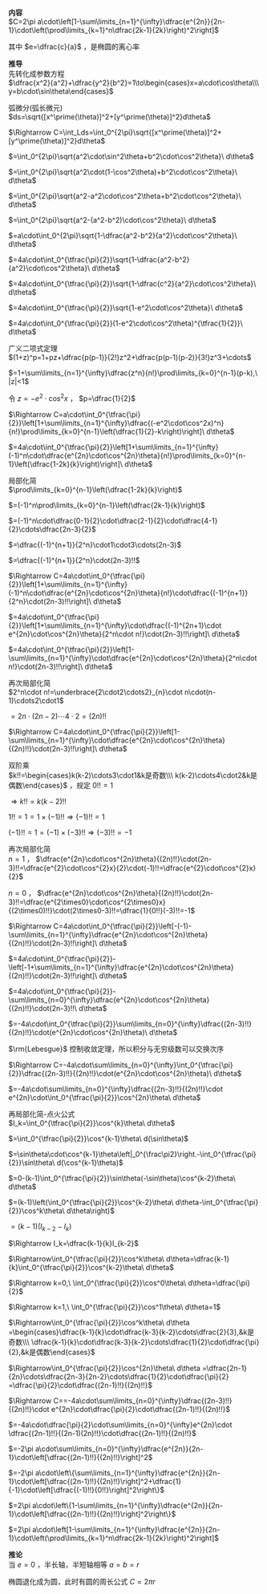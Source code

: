 **内容**  
$C=2\pi a\cdot\left[1-\sum\limits_{n=1}^{\infty}\dfrac{e^{2n}}{2n-1}\cdot\left(\prod\limits_{k=1}^n\dfrac{2k-1}{2k}\right)^2\right]$  
  
其中 $e=\dfrac{c}{a}$ ，是椭圆的离心率  
  
**推导**  
先转化成参数方程  
$\dfrac{x^2}{a^2}+\dfrac{y^2}{b^2}=1\to\begin{cases}x=a\cdot\cos\theta\\\ y=b\cdot\sin\theta\end{cases}$  
  
弧微分(弧长微元)  
$ds=\sqrt{[x^\prime(\theta)]^2+[y^\prime(\theta)]^2}d\theta$  
  
$\Rightarrow C=\int_Lds=\int_0^{2\pi}\sqrt{[x^\prime(\theta)]^2+[y^\prime(\theta)]^2}d\theta$  
  
$=\int_0^{2\pi}\sqrt{a^2\cdot\sin^2\theta+b^2\cdot\cos^2\theta}\ d\theta$  
  
$=\int_0^{2\pi}\sqrt{a^2\cdot(1-\cos^2\theta)+b^2\cdot\cos^2\theta}\ d\theta$  
  
$=\int_0^{2\pi}\sqrt{a^2-a^2\cdot\cos^2\theta+b^2\cdot\cos^2\theta}\ d\theta$  
  
$=\int_0^{2\pi}\sqrt{a^2-(a^2-b^2)\cdot\cos^2\theta}\ d\theta$  
  
$=a\cdot\int_0^{2\pi}\sqrt{1-\dfrac{a^2-b^2}{a^2}\cdot\cos^2\theta}\ d\theta$  
  
$=4a\cdot\int_0^{\tfrac{\pi}{2}}\sqrt{1-\dfrac{a^2-b^2}{a^2}\cdot\cos^2\theta}\ d\theta$  
  
$=4a\cdot\int_0^{\tfrac{\pi}{2}}\sqrt{1-\dfrac{c^2}{a^2}\cdot\cos^2\theta}\ d\theta$  
  
$=4a\cdot\int_0^{\tfrac{\pi}{2}}\sqrt{1-e^2\cdot\cos^2\theta}\ d\theta$  
  
$=4a\cdot\int_0^{\tfrac{\pi}{2}}(1-e^2\cdot\cos^2\theta)^{\tfrac{1}{2}}\ d\theta$  
  
广义二项式定理  
$(1+z)^p=1+pz+\dfrac{p(p-1)}{2!}z^2+\dfrac{p(p-1)(p-2)}{3!}z^3+\cdots$  
  
$=1+\sum\limits_{n=1}^{\infty}\dfrac{z^n}{n!}\prod\limits_{k=0}^{n-1}(p-k),\ |z|<1$  
  
令 $z=-e^2\cdot\cos^2x$ ， $p=\dfrac{1}{2}$  
  
$\Rightarrow C=a\cdot\int_0^{\tfrac{\pi}{2}}\left[1+\sum\limits_{n=1}^{\infty}\dfrac{(-e^2\cdot\cos^2x)^n}{n!}\prod\limits_{k=0}^{n-1}\left(\dfrac{1}{2}-k\right)\right]\ d\theta$  
  
$=4a\cdot\int_0^{\tfrac{\pi}{2}}\left[1+\sum\limits_{n=1}^{\infty}(-1)^n\cdot\dfrac{e^{2n}\cdot\cos^{2n}\theta}{n!}\prod\limits_{k=0}^{n-1}\left(\dfrac{1-2k}{k}\right)\right]\ d\theta$  
  
局部化简  
$\prod\limits_{k=0}^{n-1}\left(\dfrac{1-2k}{k}\right)$  
  
$=(-1)^n\prod\limits_{k=0}^{n-1}\left(\dfrac{2k-1}{k}\right)$  
  
$=(-1)^n\cdot\dfrac{0-1}{2}\cdot\dfrac{2-1}{2}\cdot\dfrac{4-1}{2}\cdots\dfrac{2n-3}{2}$  
  
$=\dfrac{(-1)^{n+1}}{2^n}\cdot1\cdot3\cdots(2n-3)$  
  
$=\dfrac{(-1)^{n+1}}{2^n}\cdot(2n-3)!!$  
  
$\Rightarrow C=4a\cdot\int_0^{\tfrac{\pi}{2}}\left[1+\sum\limits_{n=1}^{\infty}(-1)^n\cdot\dfrac{e^{2n}\cdot\cos^{2n}\theta}{n!}\cdot\dfrac{(-1)^{n+1}}{2^n}\cdot(2n-3)!!\right]\ d\theta$  
  
$=4a\cdot\int_0^{\tfrac{\pi}{2}}\left[1+\sum\limits_{n=1}^{\infty}\cdot\dfrac{(-1)^{2n+1}\cdot e^{2n}\cdot\cos^{2n}\theta}{2^n\cdot n!}\cdot(2n-3)!!\right]\ d\theta$  
  
$=4a\cdot\int_0^{\tfrac{\pi}{2}}\left[1-\sum\limits_{n=1}^{\infty}\cdot\dfrac{e^{2n}\cdot\cos^{2n}\theta}{2^n\cdot n!}\cdot(2n-3)!!\right]\ d\theta$  
  
再次局部化简  
$2^n\cdot n!=\underbrace{2\cdot2\cdots2}_{n}\cdot n\cdot(n-1)\cdots2\cdot1$  
  
$=2n\cdot(2n-2)\cdots4\cdot2=(2n)!!$  
  
$\Rightarrow C=4a\cdot\int_0^{\tfrac{\pi}{2}}\left[1-\sum\limits_{n=1}^{\infty}\cdot\dfrac{e^{2n}\cdot\cos^{2n}\theta}{(2n)!!}\cdot(2n-3)!!\right]\ d\theta$  
  
双阶乘  
$k!!=\begin{cases}k(k-2)\cdots3\cdot1&k是奇数\\\ k(k-2)\cdots4\cdot2&k是偶数\end{cases}$ ，规定 $0!!=1$  
  
$\Rightarrow k!!=k(k-2)!!$  
  
$1!!=1=1\times(-1)!!\Rightarrow(-1)!!=1$  
  
$(-1)!!=1=(-1)\times(-3)!!\Rightarrow(-3)!!=-1$  
  
再次局部化简  
$n=1$ ， $\dfrac{e^{2n}\cdot\cos^{2n}\theta}{(2n)!!}\cdot(2n-3)!!=\dfrac{e^{2}\cdot\cos^{2}x}{2}\cdot(-1)!!=\dfrac{e^{2}\cdot\cos^{2}x}{2}$  
  
$n=0$ ， $\dfrac{e^{2n}\cdot\cos^{2n}\theta}{(2n)!!}\cdot(2n-3)!!=\dfrac{e^{2\times0}\cdot\cos^{2\times0}x}{(2\times0)!!}\cdot(2\times0-3)!!=\dfrac{1}{0!!}(-3)!!=-1$  
  
$\Rightarrow C=4a\cdot\int_0^{\tfrac{\pi}{2}}\left[-(-1)-\sum\limits_{n=1}^{\infty}\dfrac{e^{2n}\cdot\cos^{2n}\theta}{(2n)!!}\cdot(2n-3)!!\right]\ d\theta$  
  
$=4a\cdot\int_0^{\tfrac{\pi}{2}}-\left[-1+\sum\limits_{n=1}^{\infty}\dfrac{e^{2n}\cdot\cos^{2n}\theta}{(2n)!!}\cdot(2n-3)!!\right]\ d\theta$  
  
$=4a\cdot\int_0^{\tfrac{\pi}{2}}-\sum\limits_{n=0}^{\infty}\dfrac{e^{2n}\cdot\cos^{2n}\theta}{(2n)!!}\cdot(2n-3)!!\ d\theta$  
  
$=-4a\cdot\int_0^{\tfrac{\pi}{2}}\sum\limits_{n=0}^{\infty}\dfrac{(2n-3)!!}{(2n)!!}\cdot(e^{2n}\cdot\cos^{2n}\theta)\ d\theta$  
  
$\rm{Lebesgue}$ 控制收敛定理，所以积分与无穷级数可以交换次序  
  
$\Rightarrow C=-4a\cdot\sum\limits_{n=0}^{\infty}\int_0^{\tfrac{\pi}{2}}\dfrac{(2n-3)!!}{(2n)!!}\cdot(e^{2n}\cdot\cos^{2n}\theta)\ d\theta$  
  
$=-4a\cdot\sum\limits_{n=0}^{\infty}\dfrac{(2n-3)!!}{(2n)!!}\cdot e^{2n}\cdot\int_0^{\tfrac{\pi}{2}}\cos^{2n}\theta\ d\theta$  
  
再局部化简-点火公式  
$I_k=\int_0^{\tfrac{\pi}{2}}\cos^{k}\theta\ d\theta$  
  
$=\int_0^{\tfrac{\pi}{2}}\cos^{k-1}\theta\ d(\sin\theta)$  
  
$=\sin\theta\cdot\cos^{k-1}\theta\left|_0^{\frac\pi2}\right.-\int_0^{\tfrac{\pi}{2}}\sin\theta\ d(\cos^{k-1}\theta)$  
  
$=0-(k-1)\int_0^{\tfrac{\pi}{2}}\sin\theta(-\sin\theta)\cos^{k-2}\theta\ d\theta$  
  
$=(k-1)\left(\int_0^{\tfrac{\pi}{2}}\cos^{k-2}\theta\ d\theta-\int_0^{\tfrac{\pi}{2}}\cos^k\theta\ d\theta\right)$  
  
$=(k-1)(I_{k-2}-I_k)$  
  
$\Rightarrow I_k=\dfrac{k-1}{k}I_{k-2}$  
  
$\Rightarrow\int_0^{\tfrac{\pi}{2}}\cos^k\theta\ d\theta=\dfrac{k-1}{k}\int_0^{\tfrac{\pi}{2}}\cos^{k-2}\theta\ d\theta$  
  
$\Rightarrow k=0,\ \int_0^{\tfrac{\pi}{2}}\cos^0\theta\ d\theta=\dfrac{\pi}{2}$  
  
$\Rightarrow k=1,\ \int_0^{\tfrac{\pi}{2}}\cos^1\theta\ d\theta=1$  
  
$\Rightarrow\int_0^{\tfrac{\pi}{2}}\cos^k\theta\ d\theta  
=\begin{cases}\dfrac{k-1}{k}\cdot\dfrac{k-3}{k-2}\cdots\dfrac{2}{3},&k是奇数\\\  
\dfrac{k-1}{k}\cdot\dfrac{k-3}{k-2}\cdots\dfrac{1}{2}\cdot\dfrac{\pi}{2},&k是偶数\end{cases}$  
  
$\Rightarrow\int_0^{\tfrac{\pi}{2}}\cos^{2n}\theta\ d\theta  
=\dfrac{2n-1}{2n}\cdots\dfrac{2n-3}{2n-2}\cdots\dfrac{1}{2}\cdot\dfrac{\pi}{2}  
=\dfrac{\pi}{2}\cdot\dfrac{(2n-1)!!}{(2n)!!}$  
  
$\Rightarrow C==-4a\cdot\sum\limits_{n=0}^{\infty}\dfrac{(2n-3)!!}{(2n)!!}\cdot e^{2n}\cdot\dfrac{\pi}{2}\cdot\dfrac{(2n-1)!!}{(2n)!!}$  
  
$=-4a\cdot\dfrac{\pi}{2}\cdot\sum\limits_{n=0}^{\infty}e^{2n}\cdot \dfrac{(2n-1)!!}{(2n-1)(2n)!!}\cdot\dfrac{(2n-1)!!}{(2n)!!}$  
  
$=-2\pi a\cdot\sum\limits_{n=0}^{\infty}\dfrac{e^{2n}}{2n-1}\cdot\left[\dfrac{(2n-1)!!}{(2n)!!}\right]^2$  
  
$=-2\pi a\cdot\left\{\sum\limits_{n=1}^{\infty}\dfrac{e^{2n}}{2n-1}\cdot\left[\dfrac{(2n-1)!!}{(2n)!!}\right]^2+\dfrac{1}{-1}\cdot\left[\dfrac{(-1)!!}{0!!}\right]^2\right\}$  
  
$=2\pi a\cdot\left\{1-\sum\limits_{n=1}^{\infty}\dfrac{e^{2n}}{2n-1}\cdot\left[\dfrac{(2n-1)!!}{(2n)!!}\right]^2\right\}$  
  
$=2\pi a\cdot\left[1-\sum\limits_{n=1}^{\infty}\dfrac{e^{2n}}{2n-1}\cdot\left(\prod\limits_{k=1}^n\dfrac{2k-1}{2k}\right)^2\right]$  
  
**推论**  
当 $e=0$ ，半长轴，半短轴相等 $a=b=r$  
  
椭圆退化成为圆，此时有圆的周长公式 $C=2\pi r$  
